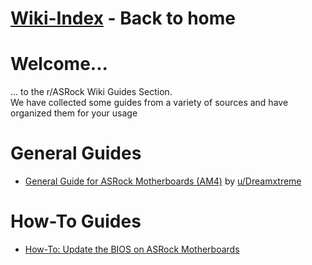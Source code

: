 # [Wiki-Index](/ASRockWiki) - Back to home

# **Welcome...**
... to the r/ASRock Wiki Guides Section.  
We have collected some guides from a variety of sources and have organized them for your usage

# **General Guides**

* [General Guide for ASRock Motherboards (AM4)](https://www.reddit.com/r/ASRock/comments/f8zf1k/my_guide_to_amd_ryzen_asrock_motherboard_problems/) by [u/Dreamxtreme](https://www.reddit.com/user/Dreamxtreme/)

# **How-To Guides**

* [How-To: Update the BIOS on ASRock Motherboards](/guides/how_to_BIOS_update.md)